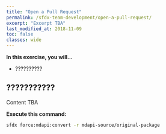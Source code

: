 ```yaml
---
title: "Open a Pull Request"
permalink: /sfdx-team-development/open-a-pull-request/
excerpt: "Excerpt TBA"
last_modified_at: 2018-11-09
toc: false
classes: wide
---
```


**In this exercise, you will...**

* ??????????

## ???????????
Content TBA

**Execute this command:**
```bash
sfdx force:mdapi:convert -r mdapi-source/original-package
```
<!--
**After executing the above, your terminal should look something like this:**
{% include figure image_path="/assets/images/W01_U05_vscode-convert-mdapi-source-results.png" alt="" caption="" %}
-->
